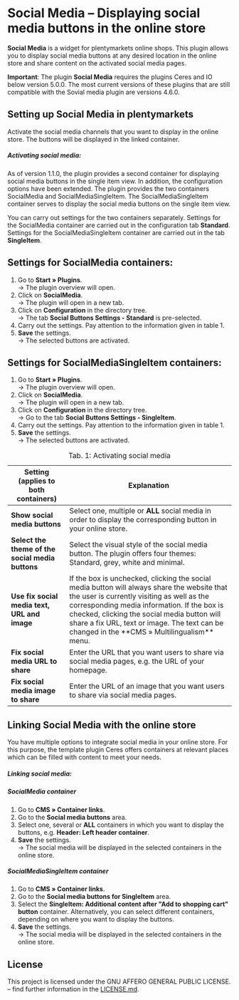# Social Media – Displaying social media buttons in the online store

**Social Media** is a widget for plentymarkets online shops. This plugin allows you to display social media buttons at any desired location in the online store and share content on the activated social media pages.

**Important**:
The plugin **Social Media** requires the plugins Ceres and IO below version 5.0.0. The most current versions of these plugins that are still compatible with the Sovial media plugin are versions 4.6.0.

## Setting up Social Media in plentymarkets

Activate the social media channels that you want to display in the online store. The buttons will be displayed in the linked container.

##### Activating social media:

As of version 1.1.0, the plugin provides a second container for displaying social media buttons in the single item view.
In addition, the configuration options have been extended. The plugin provides the two containers SocialMedia and SocialMediaSingleItem. The SocialMediaSingleItem container serves to display the social media buttons on the single item view.

You can carry out settings for the two containers separately. Settings for the SocialMedia container are carried out in the configuration tab **Standard**. Settings for the SocialMediaSingleItem container are carried out in the tab **SingleItem**.

## Settings for SocialMedia containers:

1. Go to **Start » Plugins**.<br /> → The plugin overview will open.
2. Click on **SocialMedia**.<br /> → The plugin will open in a new tab.
3. Click on **Configuration** in the directory tree.<br /> → The tab **Social Buttons Settings - Standard** is pre-selected.
4. Carry out the settings. Pay attention to the information given in table 1.
5. **Save** the settings.<br /> → The selected buttons are activated.

## Settings for SocialMediaSingleItem containers:

1. Go to **Start » Plugins**.<br /> → The plugin overview will open.
2. Click on **SocialMedia**.<br /> → The plugin will open in a new tab.
3. Click on **Configuration** in the directory tree.<br /> → Go to the tab **Social Buttons Settings - SingleItem**.
4. Carry out the settings. Pay attention to the information given in table 1.
5. **Save** the settings.<br /> → The selected buttons are activated.


<table>
<thead>
<tr>  
<th>Setting (applies to both containers)</th>
<th>Explanation</th>
</tr>
</thead>
<tbody>   
<tr>
<td><b>Show social media buttons</b></td>  
<td>Select one, multiple or <strong>ALL</strong> social media in order to display the corresponding button in your online store.</td>
</tr>
<tr>
<td><b>Select the theme of the social media buttons</b></td>  
<td>Select the visual style of the social media button. The plugin offers four themes: Standard, grey, white and minimal.</td>
</tr>
<tr>
<td><b>Use fix social media text, URL and image</b></td>  
<td>If the box is unchecked, clicking the social media button will always share the website that the user is currently visiting as well as the corresponding media information. If the box is checked, clicking the social media button will share a fix URL, text or image. The text can be changed in the **CMS » Multilingualism** menu.
</td>
</tr>
<tr>
<td><b>Fix social media URL to share</b></td>  
<td>Enter the URL that you want users to share via social media pages, e.g. the URL of your homepage.</td>
</tr>
<tr>
<td><b>Fix social media image to share</b></td>  
<td>Enter the URL of an image that you want users to share via social media pages.</td>
</tr>
</tbody>
<caption>Tab. 1: Activating social media</caption>
</table>

## Linking Social Media with the online store

You have multiple options to integrate social media in your online store. For this purpose, the template plugin Ceres offers containers at relevant places which can be filled with content to meet your needs.

##### Linking social media:

##### SocialMedia container

1. Go to **CMS » Container links**.
2. Go to the **Social media buttons** area.
3. Select one, several or **ALL** containers in which you want to display the buttons, e.g. **Header: Left header container**.
4. **Save** the settings.<br /> → The social media will be displayed in the selected containers in the online store.

##### SocialMediaSingleItem container

1. Go to **CMS » Container links**.
2. Go to the **Social media buttons for SingleItem** area.
3. Select the **SingleItem: Additional content after "Add to shopping cart" button** container. Alternatively, you can select different containers, depending on where you want to display the buttons.
4. **Save** the settings.<br /> → The social media will be displayed in the selected containers in the online store.

## License

This project is licensed under the GNU AFFERO GENERAL PUBLIC LICENSE. – find further information in the [LICENSE.md](https://github.com/plentymarkets/plugin-social-media/blob/master/LICENSE.md).
